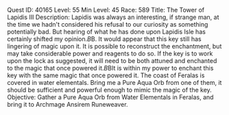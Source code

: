 Quest ID: 40165
Level: 55
Min Level: 45
Race: 589
Title: The Tower of Lapidis III
Description: Lapidis was always an interesting, if strange man, at the time we hadn't considered his refusal to our curiosity as something potentially bad. But hearing of what he has done upon Lapidis Isle has certainly shifted my opinion.$B$B<Ansirem Runeweaver studies the Shimmering Brass Key>. It would appear that this key still has lingering of magic upon it. It is possible to reconstruct the enchantment, but may take considerable power and  reagents to do so. If the key is to work upon the lock as suggested, it will need to be both attuned and enchanted to the magic that once powered it.$B$BIt is within my power to enchant this key with the same magic that once powered it. The coast of Feralas is covered in water elementals. Bring me a Pure Aqua Orb from one of them, it should be sufficient and powerful enough to mimic the magic of the key.
Objective: Gather a Pure Aqua Orb from Water Elementals in Feralas, and bring it to Archmage Ansirem Runeweaver.
